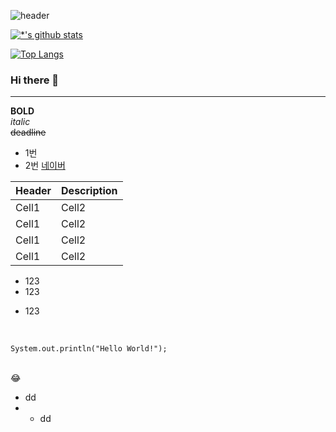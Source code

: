![header](https://capsule-render.vercel.app/api?type=rounded&color=gradient&text=%20LEEHW1234%20&&animation=scaleIn)

[![*'s github stats](https://github-readme-stats.vercel.app/api?username=LEEHW1234&show_icons=true&theme=radical)](https://github.com/LEEHW1234)

[![Top Langs](https://github-readme-stats.vercel.app/api/top-langs/?username=LEEHW1234&layout=compact)](https://github.com/LEEHW1234/githubreadme-stats)

<!--![C](https://img.shields.io/badge/-C-123456?style=flat-square&logo=C&logoColor=black)
![자바](https://img.shields.io/badge/-자바-007396?style=flat&logo=Java&logoColor=ffffff)
![Spring](https://img.shields.io/badge/-Spring-6DB33F?style=for-the-badge&logo=Spring&logoColor=white)
![TypeScript](https://img.shields.io/badge/-TypeScript-3178C6?style=flatsquare&logo=TypeScript&logoColor=white)
![Serverless](https://img.shields.io/badge/-Serverless-FD5750?style=flatsquare&logo=Serverless&logoColor=magenta)
![MariaDB](https://img.shields.io/badge/-MariaDB-1F305F?style=flat-square&logo=mariadb&logoColor=white)
-->

### Hi there 👋

---
**BOLD**<br>
*italic*<br>
~~deadline~~<br>
* 1번
* 2번
[네이버](https://www.naver.com) <br>

|Header|Description|
|--|--|
|Cell1|Cell2|
|Cell1|Cell2|
|Cell1|Cell2|
|Cell1|Cell2|

- 123
- 123
+ 123
<br>

```
System.out.println("Hello World!");
```

<br>
😂

- dd
- - dd
